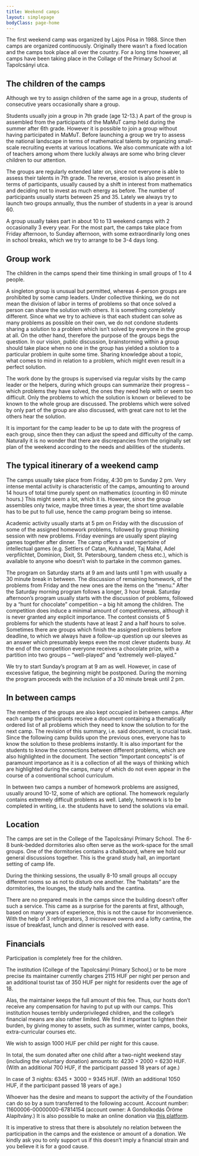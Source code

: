 ```yaml
---
title: Weekend camps
layout: simplepage
bodyClass: page-home
---
```




The first weekend camp was organized by Lajos Pósa in 1988. Since then camps are organized continuously. Originally there wasn’t a fixed location and the camps took place all over the country. For a long time however, all camps have been taking place in the Collage of the Primary School at Tapolcsányi utca.

## The children of the camps

Although we try to assign children of the same age in a group, students of consecutive years occasionally share a group.

Students usually join a group in 7th grade (age 12-13.) A part of the group is assembled from the participants of the MaMuT camp held during the summer after 6th grade. However it is possible to join a group without having participated in MaMuT. Before launching a group we try to assess the national landscape in terms of mathematical talents by organizing small-scale recruiting events at various locations. We also communicate with a lot of teachers among whom there luckily always are some who bring clever children to our attention.

The groups are regularly extended later on, since not everyone is able to assess their talents in 7th grade. The reverse, erosion is also present in terms of participants, usually caused by a shift in interest from mathematics and deciding not to invest as much energy as before.
The number of participants usually starts between 25 and 35. Lately we always try to launch two groups annually, thus the number of students in a year is around 60.

A group usually takes part in about 10 to 13 weekend camps with 2 occasionally 3 every year. For the most part, the camps take place from Friday afternoon, to Sunday afternoon, with some extraordinarily long ones in school breaks, which we try to arrange to be 3-4 days long.

## Group work

The children in the camps spend their time thinking in small groups of 1 to 4 people.

A singleton group is unusual but permitted, whereas 4-person groups are prohibited by some camp leaders. Under collective thinking, we do not mean the division of labor in terms of problems so that once solved a person can share the solution with others. It is something completely different. Since what we try to achieve is that each student can solve as many problems as possible on their own, we do not condone students sharing a solution to a problem which isn’t solved by everyone in the group at all. On the other hand, therefore the purpose of the groups begs the question. In our vision, public discussion, brainstorming within a group should take place when no one in the group has yielded a solution to a particular problem in quite some time. Sharing knowledge about a topic, what comes to mind in relation to a problem, which might even result in a perfect solution.

The work done by the groups is supervised via regular visits by the camp leader or the helpers, during which groups can summarize their progress – which problems they have solved, the ones they need help with or seem too difficult. Only the problems to which the solution is known or believed to be known to the whole group are discussed. The problems which were solved by only part of the group are also discussed, with great care not to let the others hear the solution.

It is important for the camp leader to be up to date with the progress of each group, since then they can adjust the speed and difficulty of the camp. Naturally it is no wonder that there are discrepancies from the originally set plan of the weekend according to the needs and abilities of the students.

## The typical itinerary of a weekend camp

The camps usually take place from Friday, 4:30 pm to Sunday 2 pm. Very intense mental activity is characteristic of the camps, amounting to around 14 hours of total time purely spent on mathematics (counting in 60 minute hours.) This might seem a lot, which it is. However, since the group assembles only twice, maybe three times a year, the short time available has to be put to full use, hence the camp program being so intense.

Academic activity usually starts at 5 pm on Friday with the discussion of some of the assigned homework problems, followed by group thinking session with new problems. Friday evenings are usually spent playing games together after dinner. The camp offers a vast repertoire of intellectual games (e.g. Settlers of Catan, Kuhhandel, Taj Mahal, Adel verpfilchtet, Dominion, Dixit, St. Petersbourg, tandem chess etc.), which is available to anyone who doesn’t wish to partake in the common games.

The program on Saturday starts at 9 am and lasts until 1 pm with usually a 30 minute break in between. The discussion of remaining homework, of the problems from Friday and the new ones are the items on the “menu.” After the Saturday morning program follows a longer, 3 hour break. Saturday afternoon’s program usually starts with the discussion of problems, followed by a “hunt for chocolate” competition – a big hit among the children. The competition does induce a minimal amount of competitiveness, although it is never granted any explicit importance. The contest consists of 5 problems for which the students have at least 2 and a half hours to solve. Sometimes there are groups which finish the assigned problems before deadline, to which we always have a follow-up question up our sleeves as an answer which presumably keeps even the most clever students busy. At the end of the competition everyone receives a chocolate prize, with a partition into two groups – “well-played” and “extremely well-played.”

We try to start Sunday’s program at 9 am as well. However, in case of excessive fatigue, the beginning might be postponed. During the morning the program proceeds with the inclusion of a 30 minute break until 2 pm.

## In between camps

The members of the groups are also kept occupied in between camps. After each camp the participants receive a document containing a thematically ordered list of all problems which they need to know the solution to for the next camp. The revision of this summary, i.e. said document, is crucial task. Since the following camp builds upon the previous ones, everyone has to know the solution to these problems instantly. It is also important for the students to know the connections between different problems, which are also highlighted in the document. The section “Important concepts” is of paramount importance as it is a collection of all the ways of thinking which are highlighted during the camps, many of which do not even appear in the course of a conventional school curriculum.

In between two camps a number of homework problems are assigned, usually around 10-12, some of which are optional. The homework regularly contains extremely difficult problems as well. Lately, homework is to be completed in writing, i.e. the students have to send the solutions via email.

## Location

The camps are set in the College of the Tapolcsányi Primary School. The 6-8 bunk-bedded dormitories also often serve as the work-space for the small groups. One of the dormitories contains a chalkboard, where we hold our general discussions together. This is the grand study hall, an important setting of camp life.

During the thinking sessions, the usually 8-10 small groups all occupy different rooms so as not to disturb one another. The “habitats” are the dormitories, the lounges, the study halls and the cantina.

There are no prepared meals in the camps since the building doesn’t offer such a service. This came as a surprise for the parents at first, although, based on many years of experience, this is not the cause for inconvenience. With the help of 3 refrigerators, 3 microwave owens and a lofty cantina, the issue of breakfast, lunch and dinner is resolved with ease.

## Financials

Participation is completely free for the children.

The institution (College of the Tapolcsányi Primary School,) or to be more precise its maintainer currently charges 2115 HUF per night per person and an additional tourist tax of 350 HUF per night for residents over the age of 18.

Alas, the maintainer keeps the full amount of this fee. Thus, our hosts don’t receive any compensation for having to put up with our camps. This institution houses terribly underprivileged children, and the college’s financial means are also rather limited. We find it important to lighten their burden, by giving money to assets, such as summer, winter camps, books, extra-curricular courses etc.

We wish to assign 1000 HUF per child per night for this cause.

In total, the sum donated after one child after a two-night weekend stay (including the voluntary donation) amounts to: 4230 + 2000 = 6230 HUF. (With an additional 700 HUF, if the participant passed 18 years of age.)

In case of 3 nights: 6345 + 3000 = 9345 HUF. (With an additional 1050 HUF, if the participant passed 18 years of age.)

Whoever has the desire and means to support the activity of the Foundation can do so by a sum transferred to the following account. Account number: 11600006-00000000-67814154 (account owner: A Gondolkodás Öröme Alapítvány.) It is also possible to make an online donation via [this platform](http://tamogatas.agondolkodasorome.hu).

It is imperative to stress that there is absolutely no relation between the participation in the camps and the existence or amount of a donation. We kindly ask you to only support us if this doesn’t imply a financial strain and you believe it is for a good cause.



